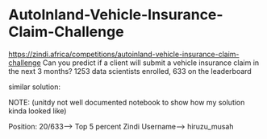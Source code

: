 # AutoInland-Vehicle-Insurance-Claim-Challenge

https://zindi.africa/competitions/autoinland-vehicle-insurance-claim-challenge
Can you predict if a client will submit a vehicle insurance claim in the next 3 months?
1253 data scientists enrolled, 633 on the leaderboard

similar solution:

NOTE: (unitdy not well documented notebook to show how my solution kinda looked like)

Position: 20/633--> Top 5 percent
Zindi Username--> hiruzu_musah
